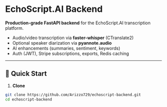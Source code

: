 # EchoScript.AI Backend

**Production-grade FastAPI backend** for the EchoScript.AI transcription platform.

- Audio/video transcription via **faster-whisper** (CTranslate2)
- Optional speaker diarization via **pyannote.audio**
- AI enhancements (summaries, sentiment, keywords)
- Auth (JWT), Stripe subscriptions, exports, Redis caching

---

## 🚀 Quick Start

1) **Clone**
```bash
git clone https://github.com/Arizzo729/echoscript-backend.git
cd echoscript-backend

